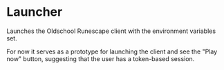 # Launcher

Launches the Oldschool Runescape client with the environment variables set.

For now it serves as a prototype for launching the client and see the "Play now" button, suggesting that the user has a token-based session.
